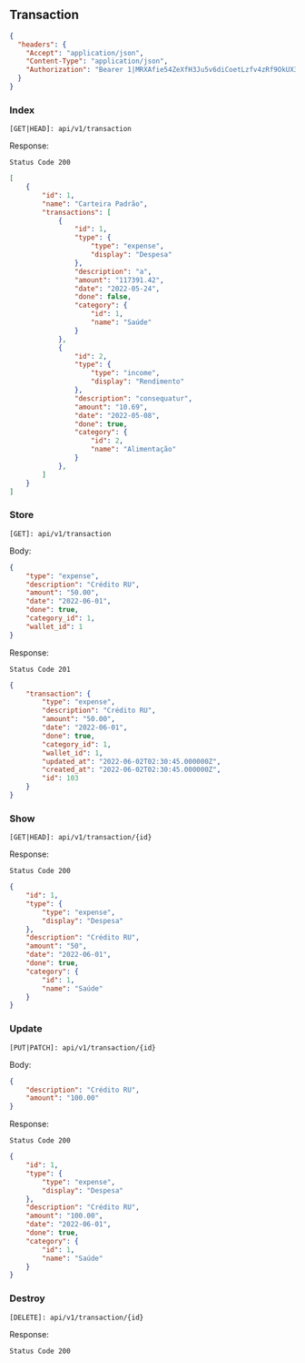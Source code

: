 ## Transaction
```json
{
  "headers": {
    "Accept": "application/json",
    "Content-Type": "application/json",
    "Authorization": "Bearer 1|MRXAfie54ZeXfH3Ju5v6diCoetLzfv4zRf9OkUX3"
  }
}
```
### Index
```
[GET|HEAD]: api/v1/transaction
```
Response:

```Status Code 200```
```json
[
    {
        "id": 1,
        "name": "Carteira Padrão",
        "transactions": [
            {
                "id": 1,
                "type": {
                    "type": "expense",
                    "display": "Despesa"
                },
                "description": "a",
                "amount": "117391.42",
                "date": "2022-05-24",
                "done": false,
                "category": {
                    "id": 1,
                    "name": "Saúde"
                }
            },
            {
                "id": 2,
                "type": {
                    "type": "income",
                    "display": "Rendimento"
                },
                "description": "consequatur",
                "amount": "10.69",
                "date": "2022-05-08",
                "done": true,
                "category": {
                    "id": 2,
                    "name": "Alimentação"
                }
            },
        ]
    }
]
```

### Store
```
[GET]: api/v1/transaction
```
Body:

```json
{
    "type": "expense",
    "description": "Crédito RU",
    "amount": "50.00",
    "date": "2022-06-01",
    "done": true,
    "category_id": 1,
    "wallet_id": 1
}
```
Response:

```Status Code 201```
```json
{
    "transaction": {
        "type": "expense",
        "description": "Crédito RU",
        "amount": "50.00",
        "date": "2022-06-01",
        "done": true,
        "category_id": 1,
        "wallet_id": 1,
        "updated_at": "2022-06-02T02:30:45.000000Z",
        "created_at": "2022-06-02T02:30:45.000000Z",
        "id": 103
    }
}
```

### Show
```
[GET|HEAD]: api/v1/transaction/{id}
```
Response:

```Status Code 200```
```json
{
    "id": 1,
    "type": {
        "type": "expense",
        "display": "Despesa"
    },
    "description": "Crédito RU",
    "amount": "50",
    "date": "2022-06-01",
    "done": true,
    "category": {
        "id": 1,
        "name": "Saúde"
    }
}
```

### Update
```
[PUT|PATCH]: api/v1/transaction/{id}
```
Body:

```json
{
    "description": "Crédito RU",
    "amount": "100.00"
}
```
Response:

```Status Code 200```
```json
{
    "id": 1,
    "type": {
        "type": "expense",
        "display": "Despesa"
    },
    "description": "Crédito RU",
    "amount": "100.00",
    "date": "2022-06-01",
    "done": true,
    "category": {
        "id": 1,
        "name": "Saúde"
    }
}
```
### Destroy
```
[DELETE]: api/v1/transaction/{id}
```
Response:

```Status Code 200```
